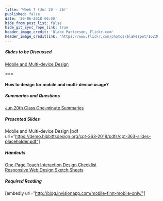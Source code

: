 ```yaml
---
title: 'Week 7 (Jun 20 - 26)'
published: false
date: '20-06-2018 00:00'
hide_from_post_list: false
hide_git_sync_repo_link: true
header_image_credit: 'Blake Patterson, Flickr.com'
header_image_creditlink: 'https://www.flickr.com/photos/blakespot/16230041026/'
---
```


##### Slides to be Discussed
[Mobile and Multi-device Design](https://demo.hibbittsdesign.org/cpt-363-2018/pdfs/cpt-363-slides-placeholder.pdf)  

===

#### **How to design for mobile and multi-device usage?**

##### Summaries and Questions  
[Jun 20th Class One-minute Summaries](https://canvas.sfu.ca/courses/38847/assignments/292817)

##### Presented Slides  
Mobile and Multi-device Design
[pdf url="https://demo.hibbittsdesign.org/cpt-363-2018/pdfs/cpt-363-slides-placeholder.pdf"]  

##### Handouts
[One-Page Touch Interaction Design Checklist](https://sso.canvaslms.com/courses/1413912/files/folder/Handouts/Touch%20Interaction%20Checklist)  
[Responsive Web Design Sketch Sheets](http://jeremypalford.com/wp-content/uploads/2013/07/JPA-Responsive-Web-Design-Sketch-Sheets.zip)  

##### Required Reading  
[embedly url="http://blog.invisionapp.com/mobile-first-mobile-only/"]
